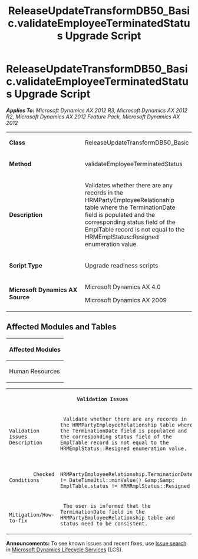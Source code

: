 ﻿---
title: ReleaseUpdateTransformDB50_Basic.validateEmployeeTerminatedStatus Upgrade Script
TOCTitle: ReleaseUpdateTransformDB50_Basic.validateEmployeeTerminatedStatus Upgrade Script
ms:assetid: 680e42cb-53bd-fb66-95bc-45d16a9d7549
ms:mtpsurl: https://msdn.microsoft.com/en-us/library/JJ685620(v=AX.60)
ms:contentKeyID: 49708822
ms.date: 05/18/2015
mtps_version: v=AX.60
---

# ReleaseUpdateTransformDB50\_Basic.validateEmployeeTerminatedStatus Upgrade Script 


_**Applies To:** Microsoft Dynamics AX 2012 R3, Microsoft Dynamics AX 2012 R2, Microsoft Dynamics AX 2012 Feature Pack, Microsoft Dynamics AX 2012_

<table>
<colgroup>
<col style="width: 50%" />
<col style="width: 50%" />
</colgroup>
<tbody>
<tr class="odd">
<td><p><strong>Class</strong></p></td>
<td><p>ReleaseUpdateTransformDB50_Basic</p></td>
</tr>
<tr class="even">
<td><p><strong>Method</strong></p></td>
<td><p>validateEmployeeTerminatedStatus</p></td>
</tr>
<tr class="odd">
<td><p><strong>Description</strong></p></td>
<td><p>Validates whether there are any records in the HRMPartyEmployeeRelationship table where the TerminationDate field is populated and the corresponding status field of the EmplTable record is not equal to the HRMEmplStatus::Resigned enumeration value.</p></td>
</tr>
<tr class="even">
<td><p><strong>Script Type</strong></p></td>
<td><p>Upgrade readiness scripts</p></td>
</tr>
<tr class="odd">
<td><p><strong>Microsoft Dynamics AX Source</strong></p></td>
<td><p>Microsoft Dynamics AX 4.0</p>
<p>Microsoft Dynamics AX 2009</p></td>
</tr>
</tbody>
</table>


## Affected Modules and Tables

<table>
<colgroup>
<col style="width: 100%" />
</colgroup>
<thead>
<tr class="header">
<th><p>Affected Modules</p></th>
</tr>
</thead>
<tbody>
<tr class="odd">
<td><p>Human Resources</p></td>
</tr>
</tbody>
</table>


<table xmlns="http://www.w3.org/1999/xhtml">
              <tr><th colspan="2">
		
   <p>
   
	 Validation Issues
  </p>
  </th></tr>
              <tr><td>
		
   <p>
   
	 
            Validation Issues Description
          
  </p>
  </td><td>
		
   <p>
   
	 Validate whether there are any records in the HRMPartyEmployeeRelationship table where the TerminationDate field is populated and the corresponding status field of the EmplTable record is not equal to the HRMEmplStatus::Resigned enumeration value.
  </p>
  </td></tr>
              <tr><td>
		
   <p>
   
	 
            Checked Conditions
          
  </p>
  </td><td>
		
   <p>
   
	 HRMPartyEmployeeRelationship.TerminationDate != DateTimeUtil::minValue() &amp;&amp; EmplTable.status != HRMRmplStatus::Resigned
  </p>
  </td></tr>
              <tr><td>
		
   <p>
   
	 
            Mitigation/How-to-fix
          
  </p>
  </td><td>
		
   <p>
   
	 The user is informed that the TerminationDate field in the HRMPartyEmployeeRelationship table and status need to be consistent.
  </p>
  </td></tr>
            </table>

  
**Announcements:** To see known issues and recent fixes, use [Issue search](http://go.microsoft.com/fwlink/?linkid=389258) in [Microsoft Dynamics Lifecycle Services](http://go.microsoft.com/fwlink/?linkid=306505) (LCS).

